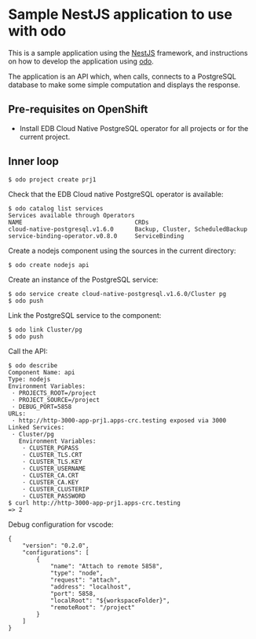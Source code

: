 # Sample NestJS application to use with odo

This is a sample application using the [NestJS](https://nestjs.com/) framework, and instructions on how to develop the application using [odo](https://github.com/openshift/odo).

The application is an API which, when calls, connects to a PostgreSQL database to make some simple computation and displays the response.

## Pre-requisites on OpenShift
- Install EDB Cloud Native PostgreSQL operator for all projects or for the current project.

## Inner loop

```
$ odo project create prj1
```

Check that the EDB Cloud native PostgreSQL operator is available:
```
$ odo catalog list services
Services available through Operators
NAME                                CRDs
cloud-native-postgresql.v1.6.0      Backup, Cluster, ScheduledBackup
service-binding-operator.v0.8.0     ServiceBinding
```

Create a nodejs component using the sources in the current directory:

```
$ odo create nodejs api
```

Create an instance of the PostgreSQL service:

```
$ odo service create cloud-native-postgresql.v1.6.0/Cluster pg
$ odo push
```

Link the PostgreSQL service to the component:

```
$ odo link Cluster/pg
$ odo push
```

Call the API:

```
$ odo describe
Component Name: api
Type: nodejs
Environment Variables:
 · PROJECTS_ROOT=/project
 · PROJECT_SOURCE=/project
 · DEBUG_PORT=5858
URLs:
 · http://http-3000-app-prj1.apps-crc.testing exposed via 3000
Linked Services:
 · Cluster/pg
   Environment Variables:
    · CLUSTER_PGPASS
    · CLUSTER_TLS.CRT
    · CLUSTER_TLS.KEY
    · CLUSTER_USERNAME
    · CLUSTER_CA.CRT
    · CLUSTER_CA.KEY
    · CLUSTER_CLUSTERIP
    · CLUSTER_PASSWORD
$ curl http://http-3000-app-prj1.apps-crc.testing
=> 2
```

Debug configuration for vscode:

```
{
    "version": "0.2.0",
    "configurations": [
        {
            "name": "Attach to remote 5858",
            "type": "node",
            "request": "attach",
            "address": "localhost",
            "port": 5858,
            "localRoot": "${workspaceFolder}",
            "remoteRoot": "/project"
        }
    ]
}
```
